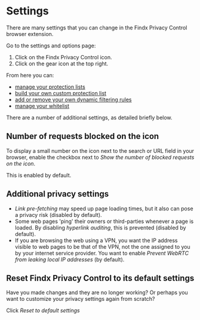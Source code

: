 # Settings

There are many settings that you can change in the Findx Privacy Control browser extension.

Go to the settings and options page:
1. Click on the Findx Privacy Control icon.
2. Click on the gear icon at the top right.

From here you can:

* [manage your protection lists](/en/findxapps/privacycontrol/manageprotectionlists)
* [build your own custom protection list](/en/findxapps/privacycontrol/mytrackingfilter)
* [add or remove your own dynamic filtering rules](/en/findxapps/privacycontrol/dynamicfilteringrules)
* [manage your whitelist](/en/findxapps/privacycontrol/whitelist)

There are a number of additional settings, as detailed briefly below. 

## Number of requests blocked on the icon

To display a small number on the icon next to the search or URL field in your browser, enable the checkbox next to *Show the number of blocked requests on the icon*.

This is enabled by default.

## Additional privacy settings

* *Link pre-fetching* may speed up page loading times, but it also can pose a privacy risk (disabled by default).
* Some web pages 'ping' their owners or third-parties whenever a page is loaded. By disabling *hyperlink auditing*, this is prevented (disabled by default).
* If you are browsing the web using a VPN, you want the IP address visible to web pages to be that of the VPN, not the one assigned to you by your internet service provider. You want to enable *Prevent WebRTC from leaking local IP addresses* (by default).

## Reset Findx Privacy Control to its default settings

Have you made changes and they are no longer working? Or perhaps you want to customize your privacy settings again from scratch?

Click *Reset to default settings*